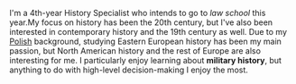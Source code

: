 I'm a 4th-year History Specialist who intends to go to *law school* this year.My focus on history has been the 20th century, but I've also been interested in contemporary history and the 19th century as well. Due to my [Polish](https://en.wikipedia.org/wiki/Poland) background, studying Eastern European history has been my main passion, but North American history and the rest of Europe are also interesting for me. I particularly enjoy learning about **military history**, but anything to do with high-level decision-making I enjoy the most.
